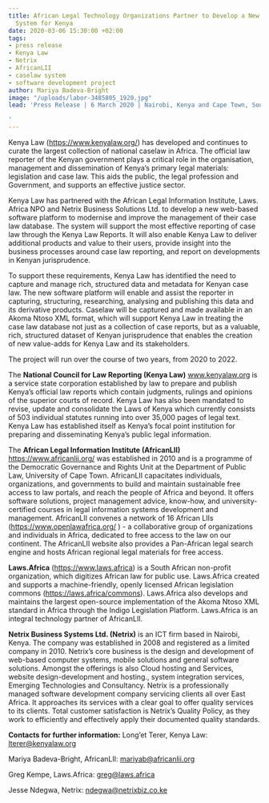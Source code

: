 ```yaml
---
title: African Legal Technology Organizations Partner to Develop a New Caselaw Management
  System for Kenya
date: 2020-03-06 15:30:00 +02:00
tags:
- press release
- Kenya Law
- Netrix
- AfricanLII
- caselaw system
- software development project
author: Mariya Badeva-Bright
image: "/uploads/labor-3485805_1920.jpg"
lead: 'Press Release | 6 March 2020 | Nairobi, Kenya and Cape Town, South Africa

'
---
```


Kenya Law (https://www.kenyalaw.org/) has developed and continues to curate the largest collection of national caselaw in Africa. The official law reporter of the Kenyan government plays a critical role in the organisation, management and dissemination of Kenya’s primary legal materials: legislation and case law. This aids the public, the legal profession and Government, and supports an effective justice sector.

Kenya Law has partnered with the African Legal Information Institute, Laws. Africa NPO and Netrix Business Solutions Ltd. to develop a new web-based software platform to modernise and improve the management of their case law database. The system will support the most effective reporting of case law through the Kenya Law Reports. It will also enable Kenya Law to deliver additional products and value to their users, provide insight into the business processes around case law reporting, and report on developments in Kenyan jurisprudence.

To support these requirements, Kenya Law has identified the need to capture and manage rich, structured data and metadata for Kenyan case law. The new software platform will enable and assist the reporter in capturing, structuring, researching, analysing and publishing this data and its derivative products. Caselaw will be captured and made available in an Akoma Ntoso XML format, which will support Kenya Law in treating the case law database not just as a collection of case reports, but as a valuable, rich, structured dataset of Kenyan jurisprudence that enables the creation of new value-adds for Kenya Law and its stakeholders.

The project will run over the course of two years, from 2020 to 2022.

The **National Council for Law Reporting (Kenya Law)** www.kenyalaw.org is a service state corporation established by law to prepare and publish Kenya’s official law reports which contain judgments, rulings and opinions of the superior courts of record. Kenya Law has also been mandated to revise, update and consolidate the Laws of Kenya which currently consists of 503 individual statutes running into over 35,000 pages of legal text. Kenya Law has established itself as Kenya’s focal point institution for preparing and disseminating Kenya’s public legal information.

The **African Legal Information Institute (AfricanLII)** https://www.africanlii.org/ was established in 2010 and is a programme of the Democratic Governance and Rights Unit at the Department of Public Law, University of Cape Town. AfricanLII capacitates individuals, organizations, and governments to build and maintain sustainable free access to law portals, and reach the people of Africa and beyond.  It offers software solutions, project management advice, know-how, and university-certified courses in legal information systems development and management. AfricanLII convenes a network of 16 African LIIs (https://www.openlawafrica.org/ ) - a collaborative group of organizations and individuals in Africa, dedicated to free access to the law on our continent.  The AfricanLII website also provides a Pan-African legal search engine and hosts African regional legal materials for free access.

**Laws.Africa** (https://www.laws.africa) is a South African non-profit organization, which digitizes African law for public use. Laws.Africa created and supports a machine-friendly, openly licensed African legislation commons (https://laws.africa/commons). Laws.Africa also develops and maintains the largest open-source implementation of the Akoma Ntoso XML standard in Africa through the Indigo Legislation Platform. Laws.Africa is an integral technology partner of AfricanLII.

**Netrix Business Systems Ltd. (Netrix)** is an ICT firm based in Nairobi, Kenya. The company was established in 2008 and registered as a limited company in 2010. Netrix’s core business is the design and development of web-based computer systems, mobile solutions and general software solutions.  Amongst the offerings is also Cloud hosting and Services, website design-development and hosting., system integration services, Emerging Technologies and Consultancy. Netrix is a professionally managed software development company servicing clients all over East Africa.  It approaches its services with a clear goal to offer quality services to its clients.  Total customer satisfaction is Netrix’s Quality Policy, as they work to efficiently and effectively apply their documented quality standards.

**Contacts for further information:**
Long’et Terer, Kenya Law: lterer@kenyalaw.org

Mariya Badeva-Bright, AfricanLII: mariyab@africanlii.org

Greg Kempe, Laws.Africa: greg@laws.africa

Jesse Ndegwa, Netrix: ndegwa@netrixbiz.co.ke